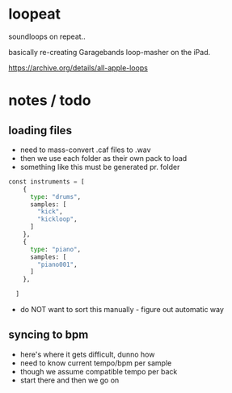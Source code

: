# loopeat

soundloops on repeat..

basically re-creating Garagebands loop-masher on the iPad.

https://archive.org/details/all-apple-loops


# notes / todo

## loading files

- need to mass-convert .caf files to .wav
- then we use each folder as their own pack to load
- something like this must be generated pr. folder

```python
const instruments = [
    {
      type: "drums",
      samples: [
        "kick",
        "kickloop",
      ]
    },
    {
      type: "piano",
      samples: [
        "piano001",
      ]
    },

  ]
```
- do NOT want to sort this manually - figure out automatic way

## syncing to bpm

- here's where it gets difficult, dunno how
- need to know current tempo/bpm per sample
- though we assume compatible tempo per back
- start there and then we go on
